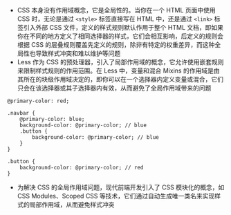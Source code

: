 - CSS 本身没有作用域概念，它是全局性的。当你在一个 HTML 页面中使用 CSS 时，无论是通过 `<style>` 标签直接写在 HTML 中，还是通过 `<link>` 标签引入外部 CSS 文件，定义的样式规则默认作用于整个 HTML 文档，即如果你在不同的地方定义了相同选择器的样式，它们会相互影响，后定义的规则会根据 CSS 的层叠规则覆盖先定义的规则，除非有特定的权重差异，而这种全局性也导致样式冲突和难以维护等问题
- Less 作为 CSS 的预处理器，引入了局部作用域的概念，它允许使用嵌套规则来限制样式规则的作用范围。在 Less 中，变量和混合 Mixins 的作用域是由其所在的块级作用域决定的，即你可以在一个选择器内定义变量或混合，它们只会在该选择器或其子选择器内有效，从而避免了全局作用域带来的问题

```less
@primary-color: red;

.navbar {
    @primary-color: blue;
    background-color: @primary-color; // blue
    .button {
        background-color: @primary-color; // blue
    }
}

.button {
    background-color: @primary-color; // red
}
```

- 为解决 CSS 的全局作用域问题，现代前端开发引入了 CSS 模块化的概念，如 CSS Modules、Scoped CSS 等技术，它们通过自动生成唯一类名来实现样式的局部作用域，从而避免样式冲突

